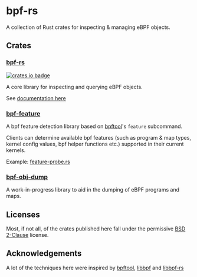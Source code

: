# bpf-rs

A collection of Rust crates for inspecting & managing eBPF objects.

## Crates

### [bpf-rs](./bpf-rs/)

[![crates.io badge](https://img.shields.io/crates/v/bpf-rs.svg)](https://crates.io/crates/bpf-rs)

A core library for inspecting and querying eBPF objects.

See [documentation here](https://docs.rs/bpf-rs/)

### [bpf-feature](./bpf-feature/)

A bpf feature detection library based on [bpftool](https://github.com/libbpf/bpftool)'s `feature` subcommand.

Clients can determine available bpf features (such as program & map types, kernel config values, bpf helper functions etc.) supported in their current kernels.

Example: [feature-probe.rs](./bpf-feature/examples/feature-probe.rs)

### [bpf-obj-dump](./bpf-obj-dump/)

A work-in-progress library to aid in the dumping of eBPF programs and maps.


## Licenses

Most, if not all, of the crates published here fall under the permissive [BSD 2-Clause](https://choosealicense.com/licenses/bsd-2-clause/#) license.

## Acknowledgements

A lot of the techniques here were inspired by [bpftool](https://github.com/libbpf/bpftool), [libbpf](https://github.com/libbpf/libbpf) and [libbpf-rs](https://github.com/libbpf/libbpf-rs)

